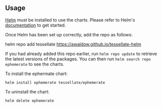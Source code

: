 ## Usage

[Helm](https://helm.sh) must be installed to use the charts.  Please refer to
Helm's [documentation](https://helm.sh/docs) to get started.

Once Helm has been set up correctly, add the repo as follows:

  helm repo add tessellate https://awaldow.github.io/tessellate-helm

If you had already added this repo earlier, run `helm repo update` to retrieve
the latest versions of the packages.  You can then run `helm search repo
ephemerate` to see the charts.

To install the ephermate chart:

    helm install ephemerate tessellate/ephemerate

To uninstall the chart:

    helm delete ephemerate
